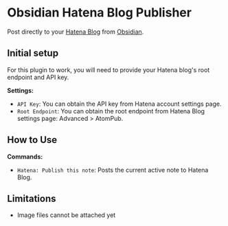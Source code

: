 # Obsidian Hatena Blog Publisher

Post directly to your [Hatena Blog](https://hatenablog.com/) from [Obsidian](https://obsidian.md/).

## Initial setup

For this plugin to work, you will need to provide your Hatena blog's root endpoint and API key.

**Settings:**

- `API Key`: You can obtain the API key from Hatena account settings page.
- `Root Endpoint`: You can obtain the root endpoint from Hatena Blog settings page: Advanced > AtomPub.

## How to Use

**Commands:**

- `Hatena: Publish this note`: Posts the current active note to Hatena Blog.

## Limitations

- Image files cannot be attached yet
